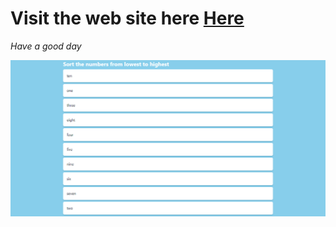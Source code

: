 # Visit the web site here [Here](https://gameplay-five.vercel.app/ "Alexis web")

*Have a good day*

![image](./public/pic.jpg)